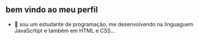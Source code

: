 ## bem vindo ao meu perfil
- 🔭 sou um estudante de programação, me desenvolvendo na linguaguem JavaScrtipt e também em HTML e CSS...


<!--**kauacd23/kauacd23** is a ✨ _special_ ✨ repository because its `README.md` (this file) appears on your GitHub profile.


